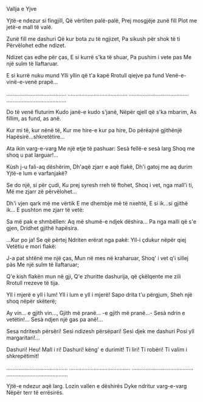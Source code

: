 Vallja e Yjve

Yjtë-e ndezur si fingjill,
Që vërtiten palë-palë,
Prej mosgjëje zunë fill
Plot me jetë-e mall të valë.

Zunë fill me dashuri
Që kur bota zu të ngjizet,
Pa sikush për shok të ti
Përvëlohet edhe ndizet.

Ndizet ças edhe për ças,
E si kurrë s'ka të shuar,
Pa pushim i vete pas
Me një sulm të llaftaruar.

E si kurrë nuku mund
Ylli yllin që t'a kapë
Rrotull qiejve pa fund
Venë-e-vinë-e-venë prapë...

.......................................
.......................................
.......................................
.......................................

Do të venë fluturim
Kudo janë-e kudo s'janë,
Nëpër qjell që s'ka mbarim,
As fillim, as fund, as anë.

Kur mi të, kur nënë të,
Kur me hire-e kur pa hire,
Do përëajnë gjithënjë
Hapësirë...shkretëtire...

Ata ikin varg-e-varg
Me një etje të pashuar:
Sesà fellë-e sesà larg
Shoq me shoq u pat larguar!...

Kùsh j-u fali-aq dëshërim,
Dh'aqë zjarr e aqë flakë,
Dh'i gatoj me aq durim
Yjtë-e lum e varfanjakë?

Se do një, si për çudi,
Ku prej syresh rreh të ftohet,
Shoq i vet, nga mall'i ti,
Më me zjarr zë përvëlohet...

Dh'i vjen qark më me vërtik
E me dhembje më të nxehtë,
E si ik...si gjithë ik...
E pushton me zjarr të vetë:

Sa më pak e shmbëllen:
Aq më shumë-e ndjek dëshira...
Pa nga malli që s'e gjen,
Dridhet gjithë hapësira.

...Kur po ja! Se që përtej
Ndriten erërat nga pakë:
Yll-i çdukur nëpër qiej
Vetëtiu e mori flakë:

J-a pat shtënë me një ças,
Mun në mes në kraharuar,
Shoq' i vet q'i sillej pàs
Me një sulm të llaftaruar;

Q'e kish flakën mun në gji,
Q'e zhuritte dashurija,
që çkëlqente me zili
Rrotull rrezeve të tija.

Yll i mjerë e yll i lum!
Yll i lum e yll i mjerë!
Sapo drita t'u përgjum,
Sheh një shoq nëpër skëterë;

Ay vin... e gjith vin...,
Gjith më pranë... -e gjith më pranë...-
Sesà ndrin e vetëtin!...
Sesà ndjen një gas pa anë!...

Sesa ndritesh përsëri!
Sesì ndizesh përsëpari!
Sesì djek me dashuri
Posi yll margaritari!...

Dashuri! Heu! Mall i ri!
Dashuri! këng' e durimit!
Ti liri! Ti robëri!
Ti valim i shkrepëtimit!

........................................
........................................
........................................
........................................

Yjtë-e ndezur aqë larg.
Lozin vallen e dëshirës
Dyke ndritur varg-e-varg
Nëpër terr të errësirës.